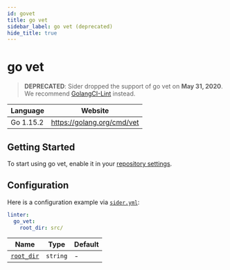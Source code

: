 ```yaml
---
id: govet
title: go vet
sidebar_label: go vet (deprecated)
hide_title: true
---
```


# go vet

> **DEPRECATED**: Sider dropped the support of go vet on **May 31, 2020**. We recommend [GolangCI-Lint](golangci-lint.md) instead.

| Language  | Website                    |
| --------- | -------------------------- |
| Go 1.15.2 | https://golang.org/cmd/vet |

## Getting Started

To start using go vet, enable it in your [repository settings](../../getting-started/repository-settings.md).

## Configuration

Here is a configuration example via [`sider.yml`](../../getting-started/custom-configuration.md):

```yaml
linter:
  go_vet:
    root_dir: src/
```

| Name                                                                                  | Type     | Default |
| ------------------------------------------------------------------------------------- | -------- | ------- |
| [`root_dir`](../../getting-started/custom-configuration.md#linteranalyzer_idroot_dir) | `string` | -       |
